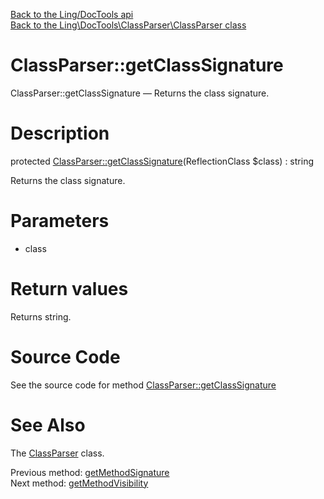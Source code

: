 [Back to the Ling/DocTools api](https://github.com/lingtalfi/DocTools/blob/master/doc/api/Ling/DocTools.md)<br>
[Back to the Ling\DocTools\ClassParser\ClassParser class](https://github.com/lingtalfi/DocTools/blob/master/doc/api/Ling/DocTools/ClassParser/ClassParser.md)


ClassParser::getClassSignature
================



ClassParser::getClassSignature — Returns the class signature.




Description
================


protected [ClassParser::getClassSignature](https://github.com/lingtalfi/DocTools/blob/master/doc/api/Ling/DocTools/ClassParser/ClassParser/getClassSignature.md)(ReflectionClass $class) : string




Returns the class signature.




Parameters
================


- class

    


Return values
================

Returns string.








Source Code
===========
See the source code for method [ClassParser::getClassSignature](https://github.com/lingtalfi/DocTools/blob/master/ClassParser/ClassParser.php#L926-L929)


See Also
================

The [ClassParser](https://github.com/lingtalfi/DocTools/blob/master/doc/api/Ling/DocTools/ClassParser/ClassParser.md) class.

Previous method: [getMethodSignature](https://github.com/lingtalfi/DocTools/blob/master/doc/api/Ling/DocTools/ClassParser/ClassParser/getMethodSignature.md)<br>Next method: [getMethodVisibility](https://github.com/lingtalfi/DocTools/blob/master/doc/api/Ling/DocTools/ClassParser/ClassParser/getMethodVisibility.md)<br>

